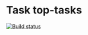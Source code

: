 # Task top-tasks

[![Build status](https://ci.appveyor.com/api/projects/status/kt373q7qqlobqn9t?svg=true)](https://ci.appveyor.com/project/Nikoivan/top-tasks)
